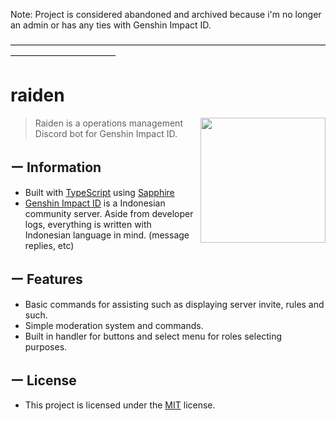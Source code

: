 Note: Project is considered abandoned and archived because i'm no longer an admin or has any ties with Genshin Impact ID.
 
————————————————————————————————————————————————
# raiden

<img align="right" src="https://cdn.discordapp.com/avatars/852855411358171166/9fa291951123ef009ef462a8304807a5.webp" width=200>

> Raiden is a operations management Discord bot for Genshin Impact ID.

## ー Information

-   Built with [TypeScript](https://www.typescriptlang.org/) using [Sapphire](https://www.sapphirejs.com/)
-   [Genshin Impact ID](https://discord.gg/EU4ksbdWd6) is a Indonesian community server. Aside from developer logs, everything is written with Indonesian language in mind. (message replies, etc)

## ー Features

-   Basic commands for assisting such as displaying server invite, rules and such.
-   Simple moderation system and commands.
-   Built in handler for buttons and select menu for roles selecting purposes.

## ー License

-   This project is licensed under the [MIT](https://github.com/LichKing112/raiden/blob/master/LICENSE) license.
